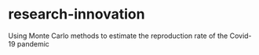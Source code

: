 # research-innovation
Using Monte Carlo methods to estimate the reproduction rate of the Covid-19 pandemic
